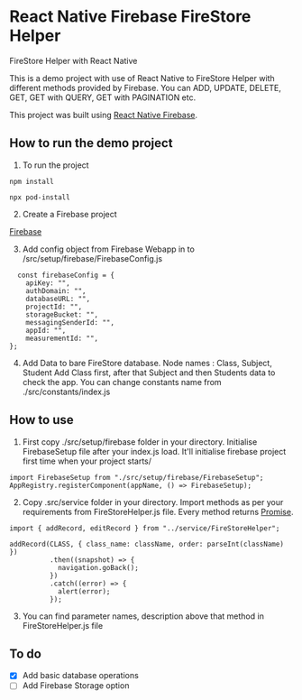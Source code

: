 # React Native Firebase FireStore Helper
FireStore Helper with React Native

This is a demo project with use of React Native to FireStore Helper with different methods provided by Firebase. You can ADD, UPDATE, DELETE, GET, GET with QUERY, GET with PAGINATION etc.

This project was built using [React Native Firebase](https://rnfirebase.io/).

## How to run the demo project

1. To run the project
  
  ```
  npm install
  ```
  
  ```
  npx pod-install
  ```
  
2. Create a Firebase project 
  
  [Firebase](https://console.firebase.google.com/)
  
3. Add config object from Firebase Webapp in to /src/setup/firebase/FirebaseConfig.js
  
  ```
    const firebaseConfig = {
      apiKey: "",
      authDomain: "",
      databaseURL: "",
      projectId: "",
      storageBucket: "",
      messagingSenderId: "",
      appId: "",
      measurementId: "",
  };
``` 
4. Add Data to bare FireStore database. Node names : Class, Subject, Student
Add Class first, after that Subject and then Students data to check the app. You can change constants name from ./src/constants/index.js

## How to use 
1. First copy ./src/setup/firebase folder in your directory. Initialise FirebaseSetup file after your index.js load. It'll initialise firebase project first time when your project starts/
  
```
import FirebaseSetup from "./src/setup/firebase/FirebaseSetup";
AppRegistry.registerComponent(appName, () => FirebaseSetup);
``` 

2. Copy .src/service folder in your directory. Import methods as per your requirements from FireStoreHelper.js file. Every method returns [Promise](https://www.newline.co/fullstack-react/30-days-of-react/day-15/).  

```
import { addRecord, editRecord } from "../service/FireStoreHelper";

addRecord(CLASS, { class_name: className, order: parseInt(className) })
          .then((snapshot) => {
            navigation.goBack();
          })
          .catch((error) => {
            alert(error);
          });
``` 
3. You can find parameter names, description above that method in FireStoreHelper.js file

## To do

- [x] Add basic database operations
- [ ] Add Firebase Storage option
